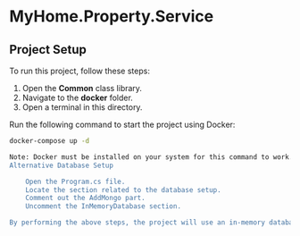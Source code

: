 # MyHome.Property.Service

## Project Setup

To run this project, follow these steps:

1. Open the **Common** class library.
2. Navigate to the **docker** folder.
3. Open a terminal in this directory.

Run the following command to start the project using Docker:

```bash
docker-compose up -d

Note: Docker must be installed on your system for this command to work. If you don't have Docker installed, you can use an alternative database setup.
Alternative Database Setup

    Open the Program.cs file.
    Locate the section related to the database setup.
    Comment out the AddMongo part.
    Uncomment the InMemoryDatabase section.

By performing the above steps, the project will use an in-memory database instead of MongoDB.
